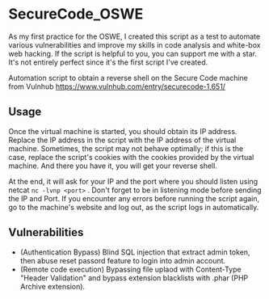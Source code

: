 # SecureCode_OSWE
As my first practice for the OSWE, I created this script as a test to automate various vulnerabilities and improve my skills in code analysis and white-box web hacking. If the script is helpful to you, you can support me with a star. It's not entirely perfect since it's the first script I've created.

Automation script to obtain a reverse shell on the Secure Code machine from Vulnhub
https://www.vulnhub.com/entry/securecode-1,651/

## Usage
Once the virtual machine is started, you should obtain its IP address. Replace the IP address in the script with the IP address of the virtual machine. Sometimes, the script may not behave optimally; if this is the case, replace the script's cookies with the cookies provided by the virtual machine. And there you have it, you will get your reverse shell.

At the end, it will ask for your IP and the port where you should listen using netcat `nc -lvnp <port>` . Don't forget to be in listening mode before sending the IP and Port. If you encounter any errors before running the script again, go to the machine's website and log out, as the script logs in automatically.

## Vulnerabilities
* (Authentication Bypass) Blind SQL injection that extract admin token, then abuse reset passord feature to login into admin account.
* (Remote code execution) Bypassing file uplaod with Content-Type "Header Validation" and bypass extension blacklists with .phar (PHP Archive extension).
